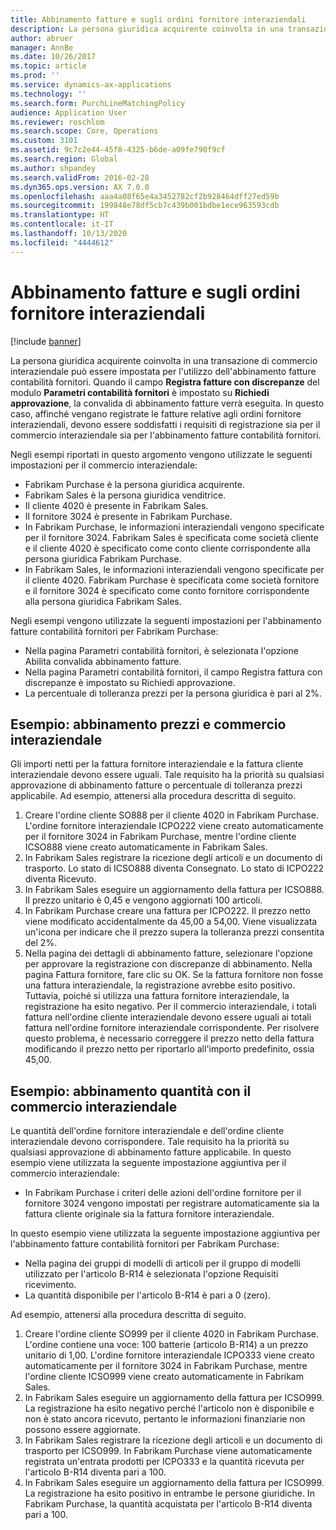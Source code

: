 ```yaml
---
title: Abbinamento fatture e sugli ordini fornitore interaziendali
description: La persona giuridica acquirente coinvolta in una transazione di commercio interaziendale può essere impostata per l'utilizzo dell'abbinamento fatture contabilità fornitori. In questo caso, affinché vengano registrate le fatture relative agli ordini fornitore interaziendali, devono essere soddisfatti i requisiti di registrazione sia per il commercio interaziendale sia per l'abbinamento fatture contabilità fornitori.
author: abruer
manager: AnnBe
ms.date: 10/26/2017
ms.topic: article
ms.prod: ''
ms.service: dynamics-ax-applications
ms.technology: ''
ms.search.form: PurchLineMatchingPolicy
audience: Application User
ms.reviewer: roschlom
ms.search.scope: Core, Operations
ms.custom: 3101
ms.assetid: 9c7c2e44-45f8-4325-b6de-a09fe790f9cf
ms.search.region: Global
ms.author: shpandey
ms.search.validFrom: 2016-02-28
ms.dyn365.ops.version: AX 7.0.0
ms.openlocfilehash: aaa4a08f65e4a3452782cf2b928464dff27ed59b
ms.sourcegitcommit: 199848e78df5cb7c439b001bdbe1ece963593cdb
ms.translationtype: HT
ms.contentlocale: it-IT
ms.lasthandoff: 10/13/2020
ms.locfileid: "4444612"
---
```

# <a name="invoice-matching-and-intercompany-purchase-orders"></a>Abbinamento fatture e sugli ordini fornitore interaziendali

[!include [banner](../includes/banner.md)]

La persona giuridica acquirente coinvolta in una transazione di commercio interaziendale può essere impostata per l'utilizzo dell'abbinamento fatture contabilità fornitori. Quando il campo **Registra fatture con discrepanze** del modulo **Parametri contabilità fornitori** è impostato su **Richiedi approvazione**, la convalida di abbinamento fatture verrà eseguita. In questo caso, affinché vengano registrate le fatture relative agli ordini fornitore interaziendali, devono essere soddisfatti i requisiti di registrazione sia per il commercio interaziendale sia per l'abbinamento fatture contabilità fornitori.

Negli esempi riportati in questo argomento vengono utilizzate le seguenti impostazioni per il commercio interaziendale:
-   Fabrikam Purchase è la persona giuridica acquirente.
-   Fabrikam Sales è la persona giuridica venditrice.
-   Il cliente 4020 è presente in Fabrikam Sales.
-   Il fornitore 3024 è presente in Fabrikam Purchase.
-   In Fabrikam Purchase, le informazioni interaziendali vengono specificate per il fornitore 3024. Fabrikam Sales è specificata come società cliente e il cliente 4020 è specificato come conto cliente corrispondente alla persona giuridica Fabrikam Purchase.
-   In Fabrikam Sales, le informazioni interaziendali vengono specificate per il cliente 4020. Fabrikam Purchase è specificata come società fornitore e il fornitore 3024 è specificato come conto fornitore corrispondente alla persona giuridica Fabrikam Sales.

Negli esempi vengono utilizzate la seguenti impostazioni per l'abbinamento fatture contabilità fornitori per Fabrikam Purchase:
-   Nella pagina Parametri contabilità fornitori, è selezionata l'opzione Abilita convalida abbinamento fatture.
-   Nella pagina Parametri contabilità fornitori, il campo Registra fattura con discrepanze è impostato su Richiedi approvazione.
-   La percentuale di tolleranza prezzi per la persona giuridica è pari al 2%.

## <a name="example-price-matching-and-intercompany-trade"></a>Esempio: abbinamento prezzi e commercio interaziendale
Gli importi netti per la fattura fornitore interaziendale e la fattura cliente interaziendale devono essere uguali. Tale requisito ha la priorità su qualsiasi approvazione di abbinamento fatture o percentuale di tolleranza prezzi applicabile. Ad esempio, attenersi alla procedura descritta di seguito.
1.  Creare l'ordine cliente SO888 per il cliente 4020 in Fabrikam Purchase. L'ordine fornitore interaziendale ICPO222 viene creato automaticamente per il fornitore 3024 in Fabrikam Purchase, mentre l'ordine cliente ICSO888 viene creato automaticamente in Fabrikam Sales.
2.  In Fabrikam Sales registrare la ricezione degli articoli e un documento di trasporto. Lo stato di ICSO888 diventa Consegnato. Lo stato di ICPO222 diventa Ricevuto.
3.  In Fabrikam Sales eseguire un aggiornamento della fattura per ICSO888. Il prezzo unitario è 0,45 e vengono aggiornati 100 articoli.
4.  In Fabrikam Purchase creare una fattura per ICPO222. Il prezzo netto viene modificato accidentalmente da 45,00 a 54,00. Viene visualizzata un'icona per indicare che il prezzo supera la tolleranza prezzi consentita del 2%.
5.  Nella pagina dei dettagli di abbinamento fatture, selezionare l'opzione per approvare la registrazione con discrepanze di abbinamento. Nella pagina Fattura fornitore, fare clic su OK. Se la fattura fornitore non fosse una fattura interaziendale, la registrazione avrebbe esito positivo. Tuttavia, poiché si utilizza una fattura fornitore interaziendale, la registrazione ha esito negativo. Per il commercio interaziendale, i totali fattura nell'ordine cliente interaziendale devono essere uguali ai totali fattura nell'ordine fornitore interaziendale corrispondente. Per risolvere questo problema, è necessario correggere il prezzo netto della fattura modificando il prezzo netto per riportarlo all'importo predefinito, ossia 45,00.

## <a name="example-quantity-matching-with-intercompany-trade"></a>Esempio: abbinamento quantità con il commercio interaziendale
Le quantità dell'ordine fornitore interaziendale e dell'ordine cliente interaziendale devono corrispondere. Tale requisito ha la priorità su qualsiasi approvazione di abbinamento fatture applicabile. In questo esempio viene utilizzata la seguente impostazione aggiuntiva per il commercio interaziendale:
-   In Fabrikam Purchase i criteri delle azioni dell'ordine fornitore per il fornitore 3024 vengono impostati per registrare automaticamente sia la fattura cliente originale sia la fattura fornitore interaziendale.

In questo esempio viene utilizzata la seguente impostazione aggiuntiva per l'abbinamento fatture contabilità fornitori per Fabrikam Purchase:
-   Nella pagina dei gruppi di modelli di articoli per il gruppo di modelli utilizzato per l'articolo B-R14 è selezionata l'opzione Requisiti ricevimento.
-   La quantità disponibile per l'articolo B-R14 è pari a 0 (zero).

Ad esempio, attenersi alla procedura descritta di seguito.
1.  Creare l'ordine cliente SO999 per il cliente 4020 in Fabrikam Purchase. L'ordine contiene una voce: 100 batterie (articolo B-R14) a un prezzo unitario di 1,00. L'ordine fornitore interaziendale ICPO333 viene creato automaticamente per il fornitore 3024 in Fabrikam Purchase, mentre l'ordine cliente ICSO999 viene creato automaticamente in Fabrikam Sales.
2.  In Fabrikam Sales eseguire un aggiornamento della fattura per ICSO999. La registrazione ha esito negativo perché l'articolo non è disponibile e non è stato ancora ricevuto, pertanto le informazioni finanziarie non possono essere aggiornate.
3.  In Fabrikam Sales registrare la ricezione degli articoli e un documento di trasporto per ICSO999. In Fabrikam Purchase viene automaticamente registrata un'entrata prodotti per ICPO333 e la quantità ricevuta per l'articolo B-R14 diventa pari a 100.
4.  In Fabrikam Sales eseguire un aggiornamento della fattura per ICSO999. La registrazione ha esito positivo in entrambe le persone giuridiche. In Fabrikam Purchase, la quantità acquistata per l'articolo B-R14 diventa pari a 100.





